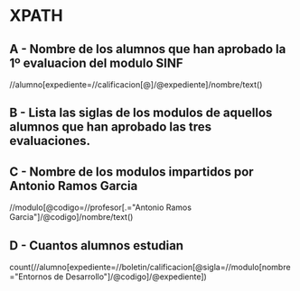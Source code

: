 # XPATH
## A - Nombre de los alumnos que han aprobado la 1º evaluacion del modulo SINF
//alumno[expediente=//calificacion[@]/@expediente]/nombre/text()

## B - Lista las siglas de los modulos de aquellos alumnos que han aprobado las tres evaluaciones.


## C - Nombre de los modulos impartidos por Antonio Ramos Garcia
//modulo[@codigo=//profesor[.="Antonio Ramos Garcia"]/@codigo]/nombre/text()


##    D - Cuantos alumnos estudian 
count(//alumno[expediente=//boletin/calificacion[@sigla=//modulo[nombre="Entornos de Desarrollo"]/@codigo]/@expediente])
